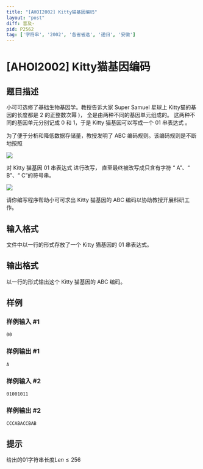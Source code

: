 ```yaml
---
title: "[AHOI2002] Kitty猫基因编码"
layout: "post"
diff: 普及-
pid: P2562
tag: ['字符串', '2002', '各省省选', '递归', '安徽']
---
```

# [AHOI2002] Kitty猫基因编码
## 题目描述

小可可选修了基础生物基因学。教授告诉大家 Super Samuel 星球上 Kitty猫的基因的长度都是 2 的正整数次幂 )， 全是由两种不同的基因单元组成的。 这两种不同的基因单元分别记成 0 和 1，于是 Kitty 猫基因可以写成一个 01 串表达式 。

为了便于分析和降低数据存储量，教授发明了 ABC 编码规则。该编码规则是不断地按照

 ![](https://cdn.luogu.com.cn/upload/pic/1679.png) 

对 Kitty 猫基因 01 串表达式 进行改写， 直至最终被改写成只含有字符 “ A”、“ B”、“ C”的符号串。

 ![](https://cdn.luogu.com.cn/upload/pic/1680.png) 

请你编写程序帮助小可可求出 Kitty 猫基因的 ABC 编码以协助教授开展科研工作。

## 输入格式

文件中以一行的形式存放了一个 Kitty 猫基因的 01 串表达式。

## 输出格式

以一行的形式输出这个 Kitty 猫基因的 ABC 编码。

## 样例

### 样例输入 #1
```
00
```
### 样例输出 #1
```
A
```
### 样例输入 #2
```
01001011
```
### 样例输出 #2
```
CCCABACCBAB
```
## 提示

给出的01字符串长度$Len\leq 256$
